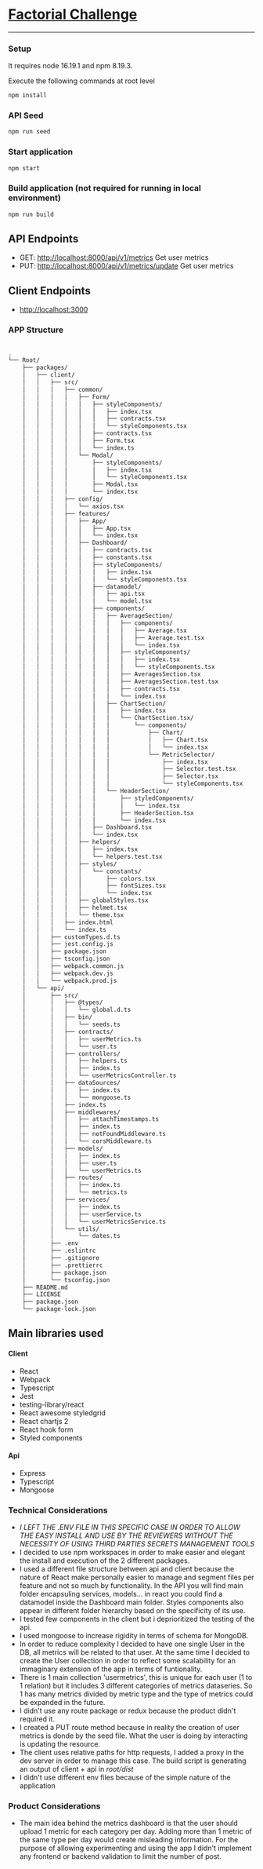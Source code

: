 # [Factorial Challenge](https://github.com/matilore/metrics_dashboard)

<hr/>

### Setup

It requires node 16.19.1 and npm 8.19.3.

Execute the following commands at root level

```bash
npm install
```

### API Seed

```bash
npm run seed
```

### Start application

```bash
npm start
```

### Build application (not required for running in local environment)

```bash
npm run build
```

## API Endpoints

- GET: <http://localhost:8000/api/v1/metrics> Get user metrics
- PUT: <http://localhost:8000/api/v1/metrics/update> Get user metrics

## Client Endpoints

- <http://localhost:3000>

### APP Structure

```bash

.
└── Root/
    ├── packages/
    │   ├── client/
    │   │   ├── src/
    │   │   │   ├── common/
    │   │   │   │   ├── Form/
    │   │   │   │   │   ├── styleComponents/
    │   │   │   │   │   │   ├── index.tsx
    │   │   │   │   │   │   ├── contracts.tsx
    │   │   │   │   │   │   └── styleComponents.tsx
    │   │   │   │   │   ├── contracts.tsx
    │   │   │   │   │   ├── Form.tsx
    │   │   │   │   │   └── index.ts
    │   │   │   │   └── Modal/
    │   │   │   │       ├── styleComponents/
    │   │   │   │       │   ├── index.tsx
    │   │   │   │       │   └── styleComponents.tsx
    │   │   │   │       ├── Modal.tsx
    │   │   │   │       └── index.tsx
    │   │   │   ├── config/
    │   │   │   │   └── axios.tsx
    │   │   │   ├── features/
    │   │   │   │   ├── App/
    │   │   │   │   │   ├── App.tsx
    │   │   │   │   │   └── index.tsx
    │   │   │   │   ├── Dashboard/
    │   │   │   │   │   ├── contracts.tsx
    │   │   │   │   │   ├── constants.tsx
    │   │   │   │   │   ├── styleComponents/
    │   │   │   │   │   │   ├── index.tsx
    │   │   │   │   │   │   └── styleComponents.tsx
    │   │   │   │   │   ├── datamodel/
    │   │   │   │   │   │   ├── api.tsx
    │   │   │   │   │   │   └── model.tsx
    │   │   │   │   │   ├── components/
    │   │   │   │   │   │   ├── AverageSection/
    │   │   │   │   │   │   │   ├── components/
    │   │   │   │   │   │   │   │   ├── Average.tsx
    │   │   │   │   │   │   │   │   ├── Average.test.tsx
    │   │   │   │   │   │   │   │   └── index.tsx
    │   │   │   │   │   │   │   ├── styleComponents/
    │   │   │   │   │   │   │   │   ├── index.tsx
    │   │   │   │   │   │   │   │   └── styleComponents.tsx
    │   │   │   │   │   │   │   ├── AveragesSection.tsx
    │   │   │   │   │   │   │   ├── AveragesSection.test.tsx
    │   │   │   │   │   │   │   ├── contracts.tsx
    │   │   │   │   │   │   │   └── index.tsx
    │   │   │   │   │   │   ├── ChartSection/
    │   │   │   │   │   │   │   ├── index.tsx
    │   │   │   │   │   │   │   └── ChartSection.tsx/
    │   │   │   │   │   │   │       └── components/
    │   │   │   │   │   │   │           ├── Chart/
    │   │   │   │   │   │   │           │   ├── Chart.tsx
    │   │   │   │   │   │   │           │   └── index.tsx
    │   │   │   │   │   │   │           └── MetricSelector/
    │   │   │   │   │   │   │               ├── index.tsx
    │   │   │   │   │   │   │               ├── Selector.test.tsx
    │   │   │   │   │   │   │               ├── Selector.tsx
    │   │   │   │   │   │   │               └── styleComponents.tsx
    │   │   │   │   │   │   └── HeaderSection/
    │   │   │   │   │   │       ├── styledComponents/
    │   │   │   │   │   │       │   └── index.tsx
    │   │   │   │   │   │       ├── HeaderSection.tsx
    │   │   │   │   │   │       └── index.tsx
    │   │   │   │   │   ├── Dashboard.tsx
    │   │   │   │   │   └── index.tsx
    │   │   │   │   ├── helpers/
    │   │   │   │   │   ├── index.tsx
    │   │   │   │   │   └── helpers.test.tsx
    │   │   │   │   ├── styles/
    │   │   │   │   │   └── constants/
    │   │   │   │   │       ├── colors.tsx
    │   │   │   │   │       ├── fontSizes.tsx
    │   │   │   │   │       └── index.tsx
    │   │   │   │   ├── globalStyles.tsx
    │   │   │   │   ├── helmet.tsx
    │   │   │   │   └── theme.tsx
    │   │   │   ├── index.html
    │   │   │   └── index.ts
    │   │   ├── customTypes.d.ts
    │   │   ├── jest.config.js
    │   │   ├── package.json
    │   │   ├── tsconfig.json
    │   │   ├── webpack.common.js
    │   │   ├── webpack.dev.js
    │   │   └── webpack.prod.js
    │   └── api/
    │       ├── src/
    │       │   ├── @types/
    │       │   │   └── global.d.ts
    │       │   ├── bin/
    │       │   │   └── seeds.ts
    │       │   ├── contracts/
    │       │   │   ├── userMetrics.ts
    │       │   │   └── user.ts
    │       │   ├── controllers/
    │       │   │   ├── helpers.ts
    │       │   │   ├── index.ts
    │       │   │   └── userMetricsController.ts
    │       │   ├── dataSources/
    │       │   │   ├── index.ts
    │       │   │   └── mongoose.ts
    │       │   ├── index.ts
    │       │   ├── middlewares/
    │       │   │   ├── attachTimestamps.ts
    │       │   │   ├── index.ts
    │       │   │   ├── notFoundMiddleware.ts
    │       │   │   └── corsMiddleware.ts
    │       │   ├── models/
    │       │   │   ├── index.ts
    │       │   │   ├── user.ts
    │       │   │   └── userMetrics.ts
    │       │   ├── routes/
    │       │   │   ├── index.ts
    │       │   │   └── metrics.ts
    │       │   ├── services/
    │       │   │   ├── index.ts
    │       │   │   ├── userService.ts
    │       │   │   └── userMetricsService.ts
    │       │   └── utils/
    │       │       └── dates.ts
    │       ├── .env
    │       ├── .eslintrc
    │       ├── .gitignore
    │       ├── .prettierrc
    │       ├── package.json
    │       └── tsconfig.json
    ├── README.md
    ├── LICENSE
    ├── package.json
    └── package-lock.json
```

## Main libraries used

#### Client

- React
- Webpack
- Typescript
- Jest
- testing-library/react
- React awesome styledgrid
- React chartjs 2
- React hook form
- Styled components

#### Api

- Express
- Typescript
- Mongoose

### Technical Considerations

- _I LEFT THE .ENV FILE IN THIS SPECIFIC CASE IN ORDER TO ALLOW THE EASY INSTALL AND USE BY THE REVIEWERS WITHOUT THE NECESSITY OF USING THIRD PARTIES SECRETS MANAGEMENT TOOLS_
- I decided to use npm workspaces in order to make easier and elegant the install and execution of the 2 different packages.
- I used a different file structure between api and client because the nature of React make personally easier to manage and segment files per feature and not so much by functionality. In the API you will find main folder encapsuling services, models... in react you could find a datamodel inside the Dashboard main folder. Styles components also appear in different folder hierarchy based on the specificity of its use.
- I tested few components in the client but i deprioritized the testing of the api.
- I used mongoose to increase rigidity in terms of schema for MongoDB.
- In order to reduce complexity I decided to have one single User in the DB, all metrics will be related to that user. At the same time I decided to create the User collection in order to reflect some scalability for an immaginary extension of the app in terms of funtionality.
- There is 1 main collection 'usermetrics', this is unique for each user (1 to 1 relation) but it includes 3 different categories of metrics dataseries. So 1 has many metrics divided by metric type and the type of metrics could be expanded in the future.
- I didn't use any route package or redux because the product didn't required it.
- I created a PUT route method because in reality the creation of user metrics is donde by the seed file. What the user is doing by interacting is updating the resource.
- The client uses relative paths for http requests, I added a proxy in the dev server in order to manage this case. The build script is generating an output of client + api in _root/dist_
- I didn't use different env files because of the simple nature of the application

### Product Considerations

- The main idea behind the metrics dashboard is that the user should upload 1 metric for each category per day. Adding more than 1 metric of the same type per day would create misleading information. For the purpose of allowing experimenting and using the app I didn't implement any frontend or backend validation to limit the number of post.
